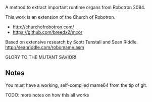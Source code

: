
A method to extract important runtime organs from Robotron 2084.

This work is an extension of the Church of Robotron.
* http://churchofrobotron.com/
* https://github.com/breedx2/mcor

Based on extensive research by Scott Tunstall and Sean Riddle.<br/>
http://seanriddle.com/robomame.asm

GLORY TO THE MUTANT SAVIOR!

Notes
------

You must have a working, self-compiled mame64 from the tip of git.

TODO: more notes on how this all works
